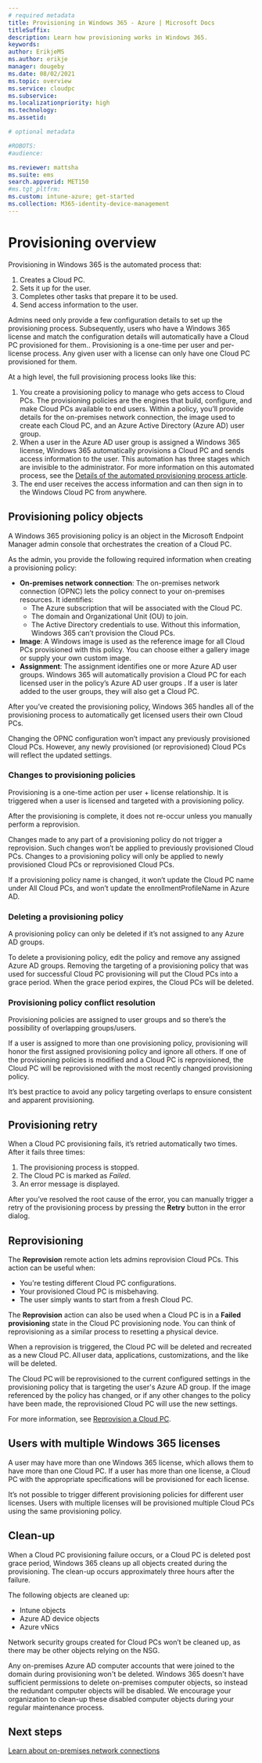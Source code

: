 ```yaml
---
# required metadata
title: Provisioning in Windows 365 - Azure | Microsoft Docs
titleSuffix:
description: Learn how provisioning works in Windows 365.
keywords:
author: ErikjeMS  
ms.author: erikje
manager: dougeby
ms.date: 08/02/2021
ms.topic: overview
ms.service: cloudpc
ms.subservice:
ms.localizationpriority: high
ms.technology:
ms.assetid: 

# optional metadata

#ROBOTS:
#audience:

ms.reviewer: mattsha
ms.suite: ems
search.appverid: MET150
#ms.tgt_pltfrm:
ms.custom: intune-azure; get-started
ms.collection: M365-identity-device-management
---
```


# Provisioning overview

Provisioning in Windows 365 is the automated process that:

1. Creates a Cloud PC.
2. Sets it up for the user.
3. Completes other tasks that prepare it to be used.
4. Send access information to the user.

Admins need only provide a few configuration details to set up the provisioning process. Subsequently, users who have a Windows 365 license and match the configuration details will automatically have a Cloud PC provisioned for them.. Provisioning is a one-time per user and per-license process. Any given user with a license can only have one Cloud PC provisioned for them.

At a high level, the full provisioning process looks like this:

1. You create a provisioning policy to manage who gets access to Cloud PCs. The provisioning policies are the engines that build, configure, and make Cloud PCs available to end users. Within a policy, you’ll provide details for the on-premises network connection, the image used to create each Cloud PC, and an Azure Active Directory (Azure AD) user group.
2. When a user in the Azure AD user group is assigned a Windows 365 license, Windows 365 automatically provisions a Cloud PC and sends access information to the user. This automation has three stages which are invisible to the administrator. For more information on this automated process, see the [Details of the automated provisioning process article]().
3. The end user receives the access information and can then sign in to the Windows Cloud PC from anywhere.

## Provisioning policy objects

A Windows 365 provisioning policy is an object in the Microsoft Endpoint Manager admin console that orchestrates the creation of a Cloud PC.

As the admin, you provide the following required information when creating a provisioning policy:

- **On-premises network connection**: The on-premises network connection (OPNC) lets the policy connect to your on-premises resources. It identifies:
  - The Azure subscription that will be associated with   the Cloud PC.
  - The domain and Organizational Unit (OU) to join.
  - The Active Directory credentials to use.
  Without this information, Windows 365 can’t provision the Cloud PCs.
- **Image**: A Windows image is used as the reference image for all Cloud PCs provisioned with this policy. You can choose either a gallery image or supply your own custom image.
- **Assignment**:  The assignment identifies one or more Azure AD user groups. Windows 365 will automatically provision a Cloud PC for each licensed user  in the policy’s Azure AD user groups . If a user is later added to the user groups, they will also get a Cloud PC.

After you’ve created the provisioning policy, Windows 365 handles all of the provisioning process to automatically get licensed users their own Cloud PCs.

Changing the OPNC configuration won’t impact any previously provisioned Cloud PCs. However, any newly provisioned (or reprovisioned) Cloud PCs will reflect the updated settings.

### Changes to provisioning policies

Provisioning is a one-time action per user + license relationship. It is triggered when a user is licensed and targeted with a provisioning policy.

After the provisioning is complete, it does not re-occur unless you manually perform a reprovision.

Changes made to any part of a provisioning policy do not trigger a reprovision. Such changes won’t be applied to previously provisioned Cloud PCs. Changes to a provisioning policy will only be applied to  newly provisioned Cloud PCs or reprovisioned Cloud PCs.

If a provisioning policy name is changed, it won’t update the Cloud PC name under All Cloud PCs, and won’t update the enrollmentProfileName in Azure AD.

### Deleting a provisioning policy

A provisioning policy can only be deleted if it’s not assigned to any Azure AD groups.

To delete a provisioning policy, edit the policy and remove any assigned Azure AD groups. Removing the targeting of a provisioning policy that was used for successful Cloud PC provisioning will put the Cloud PCs into a grace period. When the grace period expires, the Cloud PCs will be deleted.

### Provisioning policy conflict resolution

Provisioning policies are assigned to user groups and so there’s the possibility of overlapping groups/users.

If a user is assigned to more than one provisioning policy, provisioning will honor the first assigned provisioning policy and ignore all others. If one of the provisioning policies is modified and a Cloud PC is reprovisioned, the Cloud PC will be reprovisioned with the most recently changed provisioning policy.

It’s best practice to avoid any policy targeting overlaps to ensure consistent and apparent provisioning.

## Provisioning retry

When a Cloud PC provisioning fails, it’s retried automatically two times. After it fails three times:

1. The provisioning process is stopped.
2. The Cloud PC is marked as *Failed*.
3. An error message is displayed.

After you’ve resolved the root cause of the error, you can manually trigger a retry of the provisioning process by pressing the **Retry** button in the error dialog.

## Reprovisioning

The **Reprovision** remote action lets admins reprovision Cloud PCs. This action can be useful when:

- You're testing different Cloud PC configurations.
- Your provisioned Cloud PC is misbehaving.
- The user simply wants to start from a fresh Cloud PC.

The **Reprovision** action can also be used when a Cloud PC is in a **Failed provisioning** state in the Cloud PC provisioning node. You can think of reprovisioning as a similar process to resetting a physical device.

When a reprovision is triggered, the Cloud PC will be deleted and recreated as a new Cloud PC. All user data, applications, customizations, and the like will be deleted.

The Cloud PC will be reprovisioned to the current configured settings in the provisioning policy that is targeting the user's Azure AD group. If the image referenced by the policy has changed, or if any other changes to the policy have been made, the reprovisioned Cloud PC will use the new settings.

For more information, see [Reprovision a Cloud PC](reprovision-cloud-pc.md).

## Users with multiple Windows 365 licenses

A user may have more than one Windows 365 license, which allows them to have more than one Cloud PC. If a user has more than one license, a Cloud PC with the appropriate specifications will be provisioned for each license.

It’s not possible to trigger different provisioning policies for different user licenses. Users with multiple licenses will be provisioned multiple Cloud PCs using the same provisioning policy.

## Clean-up

When a Cloud PC provisioning failure occurs, or a Cloud PC is deleted post grace period, Windows 365 cleans up all objects created during the provisioning. The clean-up occurs approximately three hours after the failure.

The following objects are cleaned up:

- Intune objects
- Azure AD device objects
- Azure vNics

Network security groups created for Cloud PCs won’t  be cleaned up, as there may be other objects relying on the NSG.

Any on-premises Azure AD computer accounts that were joined to the domain during provisioning won't be deleted. Windows 365 doesn't have sufficient permissions to delete on-premises computer objects, so instead the redundant computer objects will be disabled. We encourage your organization to clean-up these disabled computer objects during  your regular maintenance process.

<!-- ########################## -->
## Next steps

[Learn about on-premises network connections](on-premises-network-connections.md)